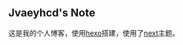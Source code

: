 Jvaeyhcd's Note
---
这是我的个人博客，使用[hexo](https://hexo.io)搭建，使用了[next](https://github.com/iissnan/hexo-theme-next)主题。
